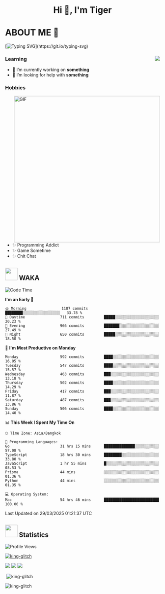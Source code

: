 <h1 align="center">Hi 👋, I'm Tiger</h1>




# ABOUT ME 💬

[![Typing SVG](https://readme-typing-svg.herokuapp.com?color=22F771&vCenter=true&lines=A+perssionate+developer+from+nowhere.)](https://git.io/typing-svg)

<div>
 <img align="right" src="https://spotify-github-profile.vercel.app/api/view?uid=12129734423&cover_image=false&theme=default&bar_color=22d016&bar_color_cover=true" />
 <h3>Learning</h3>
 
 <ul>
  <li>🔭 I’m currently working on <b>something</b></li>
  <li>🤝 I’m looking for help with <b>something</b></li>
 </ul>
 
</div>
<div>
 <h3>Hobbies</h3>
 <img align="right" height="475px"  alt="GIF" src="https://i.pinimg.com/originals/1f/b7/db/1fb7dbee557e5ed509f7517da8a84d58.gif" />
 <ul>
  <li>✨ Programming Addict</li>
  <li>✨ Game Sometime</li>
  <li>✨ Chit Chat</li>
 </ul>
 
</div>



## <img height="40" src="https://raw.githubusercontent.com/innng/innng/master/assets/kyubey.gif"/> WAKA

<!--START_SECTION:waka-->
![Code Time](http://img.shields.io/badge/Code%20Time-3%2C633%20hrs%2032%20mins-blue)

**I'm an Early 🐤** 

```text
🌞 Morning                1187 commits        ████████░░░░░░░░░░░░░░░░░   33.78 % 
🌆 Daytime                711 commits         █████░░░░░░░░░░░░░░░░░░░░   20.23 % 
🌃 Evening                966 commits         ███████░░░░░░░░░░░░░░░░░░   27.49 % 
🌙 Night                  650 commits         █████░░░░░░░░░░░░░░░░░░░░   18.50 % 
```
📅 **I'm Most Productive on Monday** 

```text
Monday                   592 commits         ████░░░░░░░░░░░░░░░░░░░░░   16.85 % 
Tuesday                  547 commits         ████░░░░░░░░░░░░░░░░░░░░░   15.57 % 
Wednesday                463 commits         ███░░░░░░░░░░░░░░░░░░░░░░   13.18 % 
Thursday                 502 commits         ████░░░░░░░░░░░░░░░░░░░░░   14.29 % 
Friday                   417 commits         ███░░░░░░░░░░░░░░░░░░░░░░   11.87 % 
Saturday                 487 commits         ███░░░░░░░░░░░░░░░░░░░░░░   13.86 % 
Sunday                   506 commits         ████░░░░░░░░░░░░░░░░░░░░░   14.40 % 
```


📊 **This Week I Spent My Time On** 

```text
🕑︎ Time Zone: Asia/Bangkok

💬 Programming Languages: 
Go                       31 hrs 15 mins      ██████████████░░░░░░░░░░░   57.08 % 
TypeScript               18 hrs 30 mins      ████████░░░░░░░░░░░░░░░░░   33.80 % 
JavaScript               1 hr 55 mins        █░░░░░░░░░░░░░░░░░░░░░░░░   03.53 % 
Prisma                   44 mins             ░░░░░░░░░░░░░░░░░░░░░░░░░   01.36 % 
Python                   44 mins             ░░░░░░░░░░░░░░░░░░░░░░░░░   01.35 % 

💻 Operating System: 
Mac                      54 hrs 46 mins      █████████████████████████   100.00 % 
```


 Last Updated on 29/03/2025 01:21:37 UTC
<!--END_SECTION:waka-->
## <img height="40" src="https://raw.githubusercontent.com/innng/innng/master/assets/kyubey.gif"/> Statistics
![Profile Views](https://komarev.com/ghpvc/?username=king-glitch)  

<p align="left"> 
 <a href="https://github.com/ryo-ma/github-profile-trophy">
  <img src="https://github-profile-trophy.vercel.app/?username=king-glitch&theme=dracula" alt="king-glitch" />
 </a> </p>

![](https://github-profile-summary-cards.vercel.app/api/cards/profile-details?username=king-glitch&theme=dracula)
![](https://github-profile-summary-cards.vercel.app/api/cards/stats?username=king-glitch&theme=dracula) 
![](https://github-profile-summary-cards.vercel.app/api/cards/productive-time?username=king-glitch&theme=dracula)


<p>&nbsp;<img align="center" src="https://github-readme-stats.vercel.app/api?username=king-glitch&theme=dracula" alt="king-glitch" /></p>

<p><img align="center" src="https://github-readme-streak-stats.herokuapp.com/?user=king-glitch&theme=dracula" alt="king-glitch" /></p>
